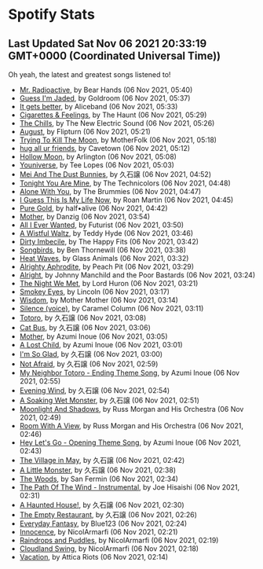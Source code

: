 
# Spotify Stats
## Last Updated Sat Nov 06 2021 20:33:19 GMT+0000 (Coordinated Universal Time))

Oh yeah, the latest and greatest songs listened to!

- [Mr. Radioactive](https://www.last.fm/music/Bear+Hands/_/Mr.+Radioactive), by Bear Hands (06 Nov 2021, 05:40)
- [Guess I'm Jaded](https://www.last.fm/music/Goldroom/_/Guess+I%27m+Jaded), by Goldroom (06 Nov 2021, 05:37)
- [It gets better](https://www.last.fm/music/Aliceband/_/It+gets+better), by Aliceband (06 Nov 2021, 05:33)
- [Cigarettes & Feelings](https://www.last.fm/music/The+Haunt/_/Cigarettes+&+Feelings), by The Haunt (06 Nov 2021, 05:29)
- [The Chills](https://www.last.fm/music/The+New+Electric+Sound/_/The+Chills), by The New Electric Sound (06 Nov 2021, 05:26)
- [August](https://www.last.fm/music/Flipturn/_/August), by Flipturn (06 Nov 2021, 05:21)
- [Trying To Kill The Moon](https://www.last.fm/music/MotherFolk/_/Trying+To+Kill+The+Moon), by MotherFolk (06 Nov 2021, 05:18)
- [hug all ur friends](https://www.last.fm/music/Cavetown/_/hug+all+ur+friends), by Cavetown (06 Nov 2021, 05:12)
- [Hollow Moon](https://www.last.fm/music/Arlington/_/Hollow+Moon), by Arlington (06 Nov 2021, 05:08)
- [Youniverse](https://www.last.fm/music/Tee+Lopes/_/Youniverse), by Tee Lopes (06 Nov 2021, 05:03)
- [Mei And The Dust Bunnies](https://www.last.fm/music/%E4%B9%85%E7%9F%B3%E8%AD%B2/_/Mei+And+The+Dust+Bunnies), by 久石譲 (06 Nov 2021, 04:52)
- [Tonight You Are Mine](https://www.last.fm/music/The+Technicolors/_/Tonight+You+Are+Mine), by The Technicolors (06 Nov 2021, 04:48)
- [Alone With You](https://www.last.fm/music/The+Brummies/_/Alone+With+You), by The Brummies (06 Nov 2021, 04:47)
- [I Guess This Is My Life Now](https://www.last.fm/music/Roan+Martin/_/I+Guess+This+Is+My+Life+Now), by Roan Martin (06 Nov 2021, 04:45)
- [Pure Gold](https://www.last.fm/music/half%E2%80%A2alive/_/Pure+Gold), by half•alive (06 Nov 2021, 04:42)
- [Mother](https://www.last.fm/music/Danzig/_/Mother), by Danzig (06 Nov 2021, 03:54)
- [All I Ever Wanted](https://www.last.fm/music/Futurist/_/All+I+Ever+Wanted), by Futurist (06 Nov 2021, 03:50)
- [A Wistful Waltz](https://www.last.fm/music/Teddy+Hyde/_/A+Wistful+Waltz), by Teddy Hyde (06 Nov 2021, 03:46)
- [Dirty Imbecile](https://www.last.fm/music/The+Happy+Fits/_/Dirty+Imbecile), by The Happy Fits (06 Nov 2021, 03:42)
- [Songbirds](https://www.last.fm/music/Ben+Thornewill/_/Songbirds), by Ben Thornewill (06 Nov 2021, 03:38)
- [Heat Waves](https://www.last.fm/music/Glass+Animals/_/Heat+Waves), by Glass Animals (06 Nov 2021, 03:32)
- [Alrighty Aphrodite](https://www.last.fm/music/Peach+Pit/_/Alrighty+Aphrodite), by Peach Pit (06 Nov 2021, 03:29)
- [Alright](https://www.last.fm/music/Johnny+Manchild+and+the+Poor+Bastards/_/Alright), by Johnny Manchild and the Poor Bastards (06 Nov 2021, 03:24)
- [The Night We Met](https://www.last.fm/music/Lord+Huron/_/The+Night+We+Met), by Lord Huron (06 Nov 2021, 03:21)
- [Smokey Eyes](https://www.last.fm/music/Lincoln/_/Smokey+Eyes), by Lincoln (06 Nov 2021, 03:17)
- [Wisdom](https://www.last.fm/music/Mother+Mother/_/Wisdom), by Mother Mother (06 Nov 2021, 03:14)
- [Silence (voice)](https://www.last.fm/music/Caramel+Column/_/Silence+(voice)), by Caramel Column (06 Nov 2021, 03:11)
- [Totoro](https://www.last.fm/music/%E4%B9%85%E7%9F%B3%E8%AD%B2/_/Totoro), by 久石譲 (06 Nov 2021, 03:08)
- [Cat Bus](https://www.last.fm/music/%E4%B9%85%E7%9F%B3%E8%AD%B2/_/Cat+Bus), by 久石譲 (06 Nov 2021, 03:06)
- [Mother](https://www.last.fm/music/Azumi+Inoue/_/Mother), by Azumi Inoue (06 Nov 2021, 03:05)
- [A Lost Child](https://www.last.fm/music/Azumi+Inoue/_/A+Lost+Child), by Azumi Inoue (06 Nov 2021, 03:01)
- [I'm So Glad](https://www.last.fm/music/%E4%B9%85%E7%9F%B3%E8%AD%B2/_/I%27m+So+Glad), by 久石譲 (06 Nov 2021, 03:00)
- [Not Afraid](https://www.last.fm/music/%E4%B9%85%E7%9F%B3%E8%AD%B2/_/Not+Afraid), by 久石譲 (06 Nov 2021, 02:59)
- [My Neighbor Totoro - Ending Theme Song](https://www.last.fm/music/Azumi+Inoue/_/My+Neighbor+Totoro+-+Ending+Theme+Song), by Azumi Inoue (06 Nov 2021, 02:55)
- [Evening Wind](https://www.last.fm/music/%E4%B9%85%E7%9F%B3%E8%AD%B2/_/Evening+Wind), by 久石譲 (06 Nov 2021, 02:54)
- [A Soaking Wet Monster](https://www.last.fm/music/%E4%B9%85%E7%9F%B3%E8%AD%B2/_/A+Soaking+Wet+Monster), by 久石譲 (06 Nov 2021, 02:51)
- [Moonlight And Shadows](https://www.last.fm/music/Russ+Morgan+and+His+Orchestra/_/Moonlight+And+Shadows), by Russ Morgan and His Orchestra (06 Nov 2021, 02:49)
- [Room With A View](https://www.last.fm/music/Russ+Morgan+and+His+Orchestra/_/Room+With+A+View), by Russ Morgan and His Orchestra (06 Nov 2021, 02:46)
- [Hey Let's Go - Opening Theme Song](https://www.last.fm/music/Azumi+Inoue/_/Hey+Let%27s+Go+-+Opening+Theme+Song), by Azumi Inoue (06 Nov 2021, 02:43)
- [The Village in May](https://www.last.fm/music/%E4%B9%85%E7%9F%B3%E8%AD%B2/_/The+Village+in+May), by 久石譲 (06 Nov 2021, 02:42)
- [A Little Monster](https://www.last.fm/music/%E4%B9%85%E7%9F%B3%E8%AD%B2/_/A+Little+Monster), by 久石譲 (06 Nov 2021, 02:38)
- [The Woods](https://www.last.fm/music/San+Fermin/_/The+Woods), by San Fermin (06 Nov 2021, 02:34)
- [The Path Of The Wind - Instrumental](https://www.last.fm/music/Joe+Hisaishi/_/The+Path+Of+The+Wind+-+Instrumental), by Joe Hisaishi (06 Nov 2021, 02:31)
- [A Haunted House!](https://www.last.fm/music/%E4%B9%85%E7%9F%B3%E8%AD%B2/_/A+Haunted+House!), by 久石譲 (06 Nov 2021, 02:30)
- [The Empty Restaurant](https://www.last.fm/music/%E4%B9%85%E7%9F%B3%E8%AD%B2/_/The+Empty+Restaurant), by 久石譲 (06 Nov 2021, 02:26)
- [Everyday Fantasy](https://www.last.fm/music/Blue123/_/Everyday+Fantasy), by Blue123 (06 Nov 2021, 02:24)
- [Innocence](https://www.last.fm/music/NicolArmarfi/_/Innocence), by NicolArmarfi (06 Nov 2021, 02:21)
- [Raindrops and Puddles](https://www.last.fm/music/NicolArmarfi/_/Raindrops+and+Puddles), by NicolArmarfi (06 Nov 2021, 02:19)
- [Cloudland Swing](https://www.last.fm/music/NicolArmarfi/_/Cloudland+Swing), by NicolArmarfi (06 Nov 2021, 02:18)
- [Vacation](https://www.last.fm/music/Attica+Riots/_/Vacation), by Attica Riots (06 Nov 2021, 02:14)
